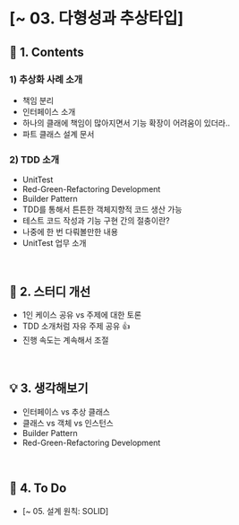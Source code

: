 # [~ 03. 다형성과 추상타입]

## :green_book: 1. Contents
### 1) 추상화 사례 소개
- 책임 분리
- 인터페이스 소개
- 하나의 클래에 책임이 많아지면서 기능 확장이 어려움이 있더라..
- 파트 클래스 설계 문서

### 2) TDD 소개
- UnitTest
- Red-Green-Refactoring Development
- Builder Pattern
- TDD를 통해서 튼튼한 객체지향적 코드 생산 가능
- 테스트 코드 작성과 기능 구현 간의 절충이란?
- 나중에 한 번 다뤄볼만한 내용
- UnitTest 업무 소개
<br/>

## :mag_right: 2. 스터디 개선
- 1인 케이스 공유 vs 주제에 대한 토론
- TDD 소개처럼 자유 주제 공유 :+1:
- 진행 속도는 계속해서 조절
<br/>

## :bulb: 3. 생각해보기
- 인터페이스 vs 추상 클래스
- 클래스 vs 객체 vs 인스턴스
- Builder Pattern
- Red-Green-Refactoring Development
<br/>

## :pencil: 4. To Do
- [~ 05. 설계 원칙: SOLID]
